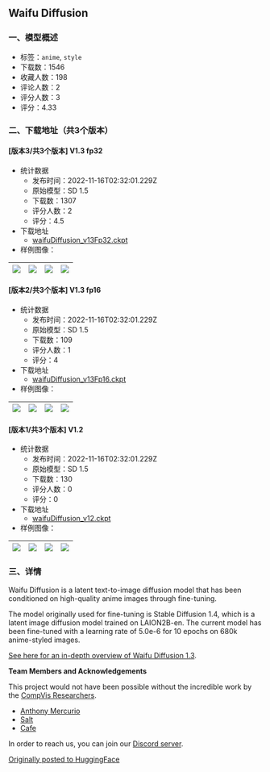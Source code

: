 ## Waifu Diffusion
### 一、模型概述

- 标签：`anime`, `style`
- 下载数：1546
- 收藏人数：198
- 评论人数：2
- 评分人数：3
- 评分：4.33

### 二、下载地址（共3个版本）

#### [版本3/共3个版本] V1.3 fp32

- 统计数据
  - 发布时间：2022-11-16T02:32:01.229Z
  - 原始模型：SD 1.5
  - 下载数：1307
  - 评分人数：2
  - 评分：4.5
- 下载地址
  - [waifuDiffusion_v13Fp32.ckpt](https://civitai.com/api/download/models/121)
- 样例图像：

| <img src="https://image.civitai.com/xG1nkqKTMzGDvpLrqFT7WA/29ee9fe4-4f42-4fa2-c392-f1497dbcee00/width=450/769.jpeg" /> | <img src="https://image.civitai.com/xG1nkqKTMzGDvpLrqFT7WA/9c7d098b-701c-4759-faf1-eac2f52ebd00/width=450/768.jpeg" /> | <img src="https://image.civitai.com/xG1nkqKTMzGDvpLrqFT7WA/a7ca0ea0-6dad-4a77-33fe-35244bc83000/width=450/767.jpeg" /> | <img src="https://image.civitai.com/xG1nkqKTMzGDvpLrqFT7WA/b34ce693-b49d-47a0-2c8e-8892f70a8600/width=450/766.jpeg" /> |
| ---- | ---- | ---- | ---- |

#### [版本2/共3个版本] V1.3 fp16

- 统计数据
  - 发布时间：2022-11-16T02:32:01.229Z
  - 原始模型：SD 1.5
  - 下载数：109
  - 评分人数：1
  - 评分：4
- 下载地址
  - [waifuDiffusion_v13Fp16.ckpt](https://civitai.com/api/download/models/120)
- 样例图像：

| <img src="https://image.civitai.com/xG1nkqKTMzGDvpLrqFT7WA/60d45328-e30d-4197-b746-2aadce066b00/width=450/764.jpeg" /> | <img src="https://image.civitai.com/xG1nkqKTMzGDvpLrqFT7WA/f6b639ac-608c-48bc-8a13-6d653275df00/width=450/763.jpeg" /> | <img src="https://image.civitai.com/xG1nkqKTMzGDvpLrqFT7WA/21b56a0f-ed9b-4940-f817-67da4b6ce300/width=450/762.jpeg" /> | <img src="https://image.civitai.com/xG1nkqKTMzGDvpLrqFT7WA/72ac1a2c-c065-48c0-0410-b97c0f48cf00/width=450/761.jpeg" /> |
| ---- | ---- | ---- | ---- |

#### [版本1/共3个版本] V1.2

- 统计数据
  - 发布时间：2022-11-16T02:32:01.229Z
  - 原始模型：SD 1.5
  - 下载数：130
  - 评分人数：0
  - 评分：0
- 下载地址
  - [waifuDiffusion_v12.ckpt](https://civitai.com/api/download/models/52)
- 样例图像：

| <img src="https://image.civitai.com/xG1nkqKTMzGDvpLrqFT7WA/7816b3cd-19d5-4072-f0de-43bf6a79cf00/width=450/317.jpeg" /> | <img src="https://image.civitai.com/xG1nkqKTMzGDvpLrqFT7WA/1364fafe-5943-4510-6340-f6de575df500/width=450/316.jpeg" /> | <img src="https://image.civitai.com/xG1nkqKTMzGDvpLrqFT7WA/4fc20794-ac1f-467a-8d45-1e47ec77ec00/width=450/315.jpeg" /> | <img src="https://image.civitai.com/xG1nkqKTMzGDvpLrqFT7WA/07ff79f8-c59a-4241-aef2-96782f98f400/width=450/321.jpeg" /> |
| ---- | ---- | ---- | ---- |


### 三、详情
<p>Waifu Diffusion is a latent text-to-image diffusion model that has been conditioned on high-quality anime images through fine-tuning.</p><p>The model originally used for fine-tuning is Stable Diffusion 1.4, which is a latent image diffusion model trained on LAION2B-en. The current model has been fine-tuned with a learning rate of 5.0e-6 for 10 epochs on 680k anime-styled images.</p><p><a href="https://gist.github.com/harubaru/f727cedacae336d1f7877c4bbe2196e1" rel="ugc" target="_blank">See here for an in-depth overview of Waifu Diffusion 1.3</a>.</p><p><strong>Team Members and Acknowledgements</strong></p><p>This project would not have been possible without the incredible work by the <a href="https://ommer-lab.com/" rel="ugc" target="_blank">CompVis Researchers</a>.</p><ul><li><a href="https://github.com/harubaru" rel="ugc" target="_blank">Anthony Mercurio</a></li><li><a href="https://github.com/sALTaccount/" rel="ugc" target="_blank">Salt</a></li><li><a href="https://twitter.com/cafeai_labs" rel="ugc" target="_blank">Cafe</a></li></ul><p>In order to reach us, you can join our <a href="https://discord.gg/touhouai" rel="ugc" target="_blank">Discord server</a>.</p><p><a href="https://huggingface.co/hakurei/waifu-diffusion-v1-3" rel="ugc" target="_blank">Originally posted to HuggingFace</a></p>